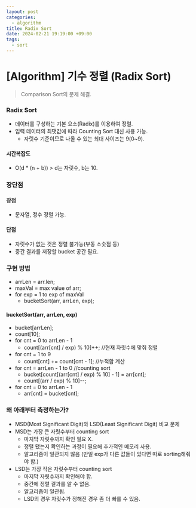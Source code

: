 ```yaml
---
layout: post
categories:
  - algorithm
title: Radix Sort
date: 2024-02-21 19:19:00 +09:00
tags:
  - sort
---
```

# \[Algorithm] 기수 정렬 (Radix Sort)

>Comparison Sort의 문제 해결.

### Radix Sort
- 데이터를 구성하는 기본 요소(Radix)를 이용하여 정렬.
- 입력 데이터의 최댓값에 따라 Counting Sort 대신 사용 가능.
	- 자릿수 기준이므로 나올 수 있는 최대 사이즈는 9(0~9).
#### 시간복잡도
- O(d * (n + b)) > d는 자릿수, b는 10.

### 장단점
#### 장점
- 문자열, 정수 정렬 가능.
#### 단점
- 자릿수가 없는 것은 정렬 불가능(부동 소숫점 등)
- 중간 결과를 저장할 bucket 공간 필요.

### 구현 방법
- arrLen = arr.len;
- maxVal = max value of arr;
- for exp = 1 to exp of maxVal
	- bucketSort(arr, arrLen, exp);

#### bucketSort(arr, arrLen, exp)
- bucket\[arrLen];
- count\[10];
- for cnt = 0 to arrLen - 1
	- count\[(arr\[cnt] / exp) % 10]++; //현재 자릿수에 맞춰 정렬
- for cnt = 1 to 9
	- count\[cnt] += count\[cnt - 1]; //누적합 계산
- for cnt = arrLen - 1 to 0 //counting sort
	- bucket\[count\[(arr\[cnt] / exp) % 10] - 1] = arr\[cnt];
	- count\[(arr / exp) % 10]--;
- for cnt = 0 to arrLen - 1
	- arr\[cnt] = bucket\[cnt];

### 왜 아래부터 측정하는가?
- MSD(Most Significant Digit)와 LSD(Least Significant Digit) 비교 문제
- MSD는 가장 큰 자릿수부터 counting sort
	- 마지막 자릿수까지 확인 필요 X.
	- 정렬 됐는지 확인하는 과정이 필요해 추가적인 메모리 사용.
	- 알고리즘이 일관되지 않음 (만일 exp가 다른 값들이 있다면 따로 sorting해줘야 함.)
- LSD는 가장 작은 자릿수부터 counting sort
	- 마지막 자릿수까지 확인해야 함.
	- 중간에 정렬 결과를 알 수 없음.
	- 알고리즘이 일관됨.
	- LSD의 경우 자릿수가 정해진 경우 좀 더 빠를 수 있음.